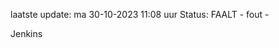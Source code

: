 laatste update: 
ma 30-10-2023 11:08   uur 
Status: FAALT - fout - 
<div class="service R">Jenkins</div>